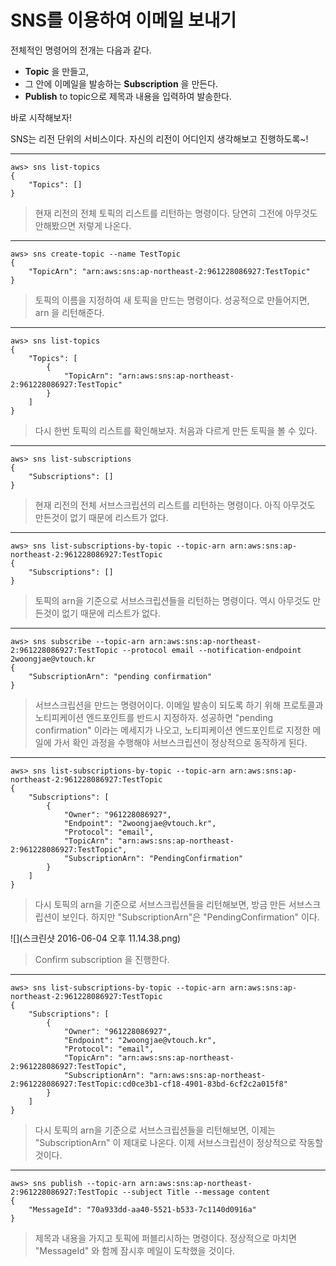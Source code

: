 # SNS를 이용하여 이메일 보내기

전체적인 명령어의 전개는 다음과 같다.

* **Topic** 을 만들고,
* 그 안에 이메일을 발송하는 **Subscription** 을 만든다.
* **Publish** to topic으로 제목과 내용을 입력하여 발송한다.

바로 시작해보자!

SNS는 리전 단위의 서비스이다. 자신의 리전이 어디인지 생각해보고 진행하도록~!



---
```
aws> sns list-topics
{
    "Topics": []
}
```
> 현재 리전의 전체 토픽의 리스트를 리턴하는 명령이다. 당연히 그전에 아무것도 안해봤으면 저렇게 나온다.

---
```
aws> sns create-topic --name TestTopic
{
    "TopicArn": "arn:aws:sns:ap-northeast-2:961228086927:TestTopic"
}
```
> 토픽의 이름을 지정하여 새 토픽을 만드는 명령이다. 성공적으로 만들어지면, arn 을 리턴해준다.

---
```
aws> sns list-topics
{
    "Topics": [
        {
            "TopicArn": "arn:aws:sns:ap-northeast-2:961228086927:TestTopic"
        }
    ]
}
```

> 다시 한번 토픽의 리스트를 확인해보자. 처음과 다르게 만든 토픽을 볼 수 있다.

---
```
aws> sns list-subscriptions
{
    "Subscriptions": []
}
```

> 현재 리전의 전체 서브스크립션의 리스트를 리턴하는 명령이다. 아직 아무것도 만든것이 없기 때문에 리스트가 없다.

---
```
aws> sns list-subscriptions-by-topic --topic-arn arn:aws:sns:ap-northeast-2:961228086927:TestTopic
{
    "Subscriptions": []
}
```

> 토픽의 arn을 기준으로 서브스크립션들을 리턴하는 명령이다. 역시 아무것도 만든것이 없기 때문에 리스트가 없다.

---
```
aws> sns subscribe --topic-arn arn:aws:sns:ap-northeast-2:961228086927:TestTopic --protocol email --notification-endpoint 2woongjae@vtouch.kr
{
    "SubscriptionArn": "pending confirmation"
}
```

> 서브스크립션을 만드는 명령어이다. 이메일 발송이 되도록 하기 위해 프로토콜과 노티피케이션 엔드포인트를 반드시 지정하자. 성공하면 "pending confirmation" 이라는 메세지가 나오고, 노티피케이션 엔드포인트로 지정한 메일에 가서 확인 과정을 수행해야 서브스크립션이 정상적으로 동작하게 된다.

---
```
aws> sns list-subscriptions-by-topic --topic-arn arn:aws:sns:ap-northeast-2:961228086927:TestTopic
{
    "Subscriptions": [
        {
            "Owner": "961228086927", 
            "Endpoint": "2woongjae@vtouch.kr", 
            "Protocol": "email", 
            "TopicArn": "arn:aws:sns:ap-northeast-2:961228086927:TestTopic", 
            "SubscriptionArn": "PendingConfirmation"
        }
    ]
}
```

> 다시 토픽의 arn을 기준으로 서브스크립션들을 리턴해보면, 방금 만든 서브스크립션이 보인다. 하지만 "SubscriptionArn"은 "PendingConfirmation" 이다.

![](스크린샷 2016-06-04 오후 11.14.38.png)

> Confirm subscription 을 진행한다.

---
```
aws> sns list-subscriptions-by-topic --topic-arn arn:aws:sns:ap-northeast-2:961228086927:TestTopic
{
    "Subscriptions": [
        {
            "Owner": "961228086927", 
            "Endpoint": "2woongjae@vtouch.kr", 
            "Protocol": "email", 
            "TopicArn": "arn:aws:sns:ap-northeast-2:961228086927:TestTopic", 
            "SubscriptionArn": "arn:aws:sns:ap-northeast-2:961228086927:TestTopic:cd0ce3b1-cf18-4901-83bd-6cf2c2a015f8"
        }
    ]
}
```

> 다시 토픽의 arn을 기준으로 서브스크립션들을 리턴해보면, 이제는 "SubscriptionArn" 이 제대로 나온다. 이제 서브스크립션이 정상적으로 작동할 것이다.

---
```
aws> sns publish --topic-arn arn:aws:sns:ap-northeast-2:961228086927:TestTopic --subject Title --message content
{
    "MessageId": "70a933dd-aa40-5521-b533-7c1140d0916a"
}
```

> 제목과 내용을 가지고 토픽에 퍼블리시하는 명령이다. 정상적으로 마치면 "MessageId" 와 함께 잠시후 메일이 도착했을 것이다.












